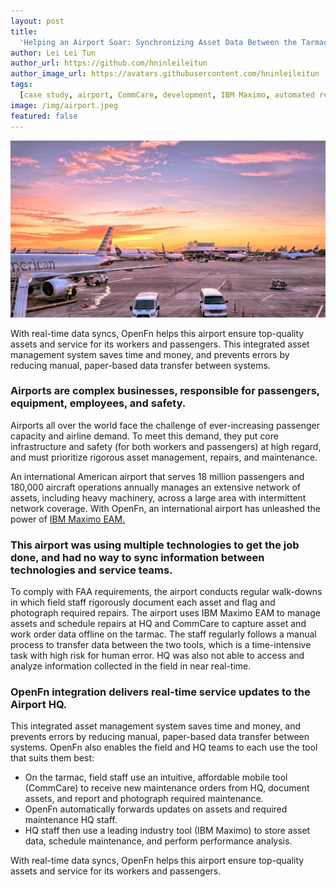 ```yaml
---
layout: post
title:
  'Helping an Airport Soar: Synchronizing Asset Data Between the Tarmac and HQ'
author: Lei Lei Tun
author_url: https://github.com/hninleileitun
author_image_url: https://avatars.githubusercontent.com/hninleileitun
tags:
  [case study, airport, CommCare, development, IBM Maximo, automated reporting]
image: /img/airport.jpeg
featured: false
---
```


![airport](/img/airport.jpeg)

With real-time data syncs, OpenFn helps this airport ensure top-quality assets
and service for its workers and passengers. This integrated asset management
system saves time and money, and prevents errors by reducing manual, paper-based
data transfer between systems.

<!--truncate-->

### Airports are complex businesses, responsible for passengers, equipment, employees, and safety.

Airports all over the world face the challenge of ever-increasing passenger
capacity and airline demand. To meet this demand, they put core infrastructure
and safety (for both workers and passengers) at high regard, and must prioritize
rigorous asset management, repairs, and maintenance.

An international American airport that serves 18 million passengers and 180,000
aircraft operations annually manages an extensive network of assets, including
heavy machinery, across a large area with intermittent network coverage. With
OpenFn, an international airport has unleashed the power of
[IBM Maximo EAM.](https://www.ibm.com/support/knowledgecenter/SSBLW8/com.ibm.mamc.doc/overview/c_prod_overview.html)

### This airport was using multiple technologies to get the job done, and had no way to sync information between technologies and service teams.

To comply with FAA requirements, the airport conducts regular walk-downs in
which field staff rigorously document each asset and flag and photograph
required repairs. The airport uses IBM Maximo EAM to manage assets and schedule
repairs at HQ and CommCare to capture asset and work order data offline on the
tarmac. The staff regularly follows a manual process to transfer data between
the two tools, which is a time-intensive task with high risk for human error. HQ
was also not able to access and analyze information collected in the field in
near real-time.

### OpenFn integration delivers real-time service updates to the Airport HQ.

This integrated asset management system saves time and money, and prevents
errors by reducing manual, paper-based data transfer between systems. OpenFn
also enables the field and HQ teams to each use the tool that suits them best:

- On the tarmac, field staff use an intuitive, affordable mobile tool (CommCare)
  to receive new maintenance orders from HQ, document assets, and report and
  photograph required maintenance.
- OpenFn automatically forwards updates on assets and required maintenance HQ
  staff.
- HQ staff then use a leading industry tool (IBM Maximo) to store asset data,
  schedule maintenance, and perform performance analysis.

With real-time data syncs, OpenFn helps this airport ensure top-quality assets
and service for its workers and passengers.
